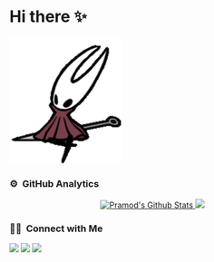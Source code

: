# Hi there ✨

<img src="./assets/hornet.gif" width="200">

### ⚙️ &nbsp;GitHub Analytics

<p align="center">
<a href="https://github.com/Markosuuu">
  <img height="35em" src="https://github-readme-stats.vercel.app/api?username=Markosuuu&&show_icons=true&theme=radical" alt="Pramod's Github Stats">
  <img height="35em" src="https://github-readme-stats-eight-theta.vercel.app/api/top-langs/?username=Markosuuu&layout=compact&langs_count=8&theme=radical"/>
</a>
</p>



### 🤝🏻 &nbsp;Connect with Me
<p>
<a href="https://linkedin.com/in/marcos-d%C3%ADaz-73b315250"><img src="https://img.shields.io/badge/-Marcos%20Díaz-0077B5?style=flat&logo=Linkedin&logoColor=white"/></a>
<a href="mailto:ma.nahuel.d@gmail.com"><img src="https://img.shields.io/badge/-ma.nahuel.d@gmail.com-D14836?style=flat&logo=Gmail&logoColor=white"/></a>
<a href="https://instagram.com/0_Mark0s"><img src="https://img.shields.io/badge/-Markos D.-E4405F?style=flat&logo=Instagram&logoColor=white"/></a>
</p>

